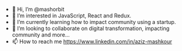 - 👋 Hi, I’m @mashorbit
- 👀 I’m interested in JavaScript, React and Redux.
- 🌱 I’m currently learning how to impact community using a startup.
- 💞️ I’m looking to collaborate on digital transformation, impacting community and more...
- 📫 How to reach me https://www.linkedin.com/in/aziz-mashkour

<!---
mashorbit/mashorbit is a ✨ special ✨ repository because its `README.md` (this file) appears on your GitHub profile.
You can click the Preview link to take a look at your changes.
--->
